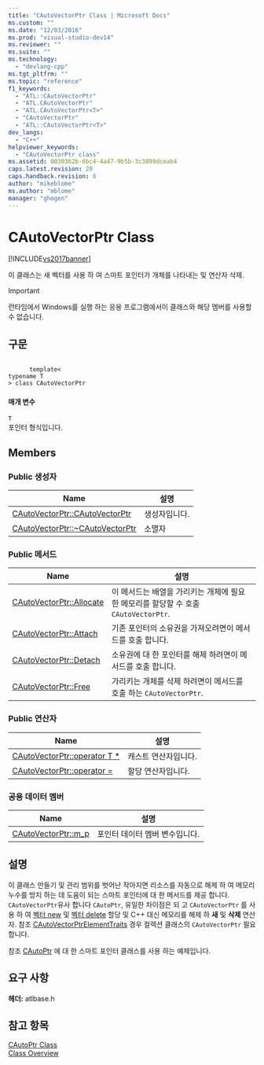 ```yaml
---
title: "CAutoVectorPtr Class | Microsoft Docs"
ms.custom: ""
ms.date: "12/03/2016"
ms.prod: "visual-studio-dev14"
ms.reviewer: ""
ms.suite: ""
ms.technology: 
  - "devlang-cpp"
ms.tgt_pltfrm: ""
ms.topic: "reference"
f1_keywords: 
  - "ATL::CAutoVectorPtr"
  - "ATL.CAutoVectorPtr"
  - "ATL.CAutoVectorPtr<T>"
  - "CAutoVectorPtr"
  - "ATL::CAutoVectorPtr<T>"
dev_langs: 
  - "C++"
helpviewer_keywords: 
  - "CAutoVectorPtr class"
ms.assetid: 0030362b-6bc4-4a47-9b5b-3c3899dceab4
caps.latest.revision: 20
caps.handback.revision: 8
author: "mikeblome"
ms.author: "mblome"
manager: "ghogen"
---
```

# CAutoVectorPtr Class
[!INCLUDE[vs2017banner](../../assembler/inline/includes/vs2017banner.md)]

이 클래스는 새 벡터를 사용 하 여 스마트 포인터가 개체를 나타내는 및 연산자 삭제.  
  
> [!IMPORTANT]
>  런타임에서 Windows를 실행 하는 응용 프로그램에서이 클래스와 해당 멤버를 사용할 수 없습니다.  
  
## 구문  
  
```  
  
      template<  
typename T  
> class CAutoVectorPtr  
```  
  
#### 매개 변수  
 `T`  
 포인터 형식입니다.  
  
## Members  
  
### Public 생성자  
  
|Name|설명|  
|----------|--------|  
|[CAutoVectorPtr::CAutoVectorPtr](../Topic/CAutoVectorPtr::CAutoVectorPtr.md)|생성자입니다.|  
|[CAutoVectorPtr::~CAutoVectorPtr](../Topic/CAutoVectorPtr::~CAutoVectorPtr.md)|소멸자|  
  
### Public 메서드  
  
|Name|설명|  
|----------|--------|  
|[CAutoVectorPtr::Allocate](../Topic/CAutoVectorPtr::Allocate.md)|이 메서드는 배열을 가리키는 개체에 필요한 메모리를 할당할 수 호출 `CAutoVectorPtr`.|  
|[CAutoVectorPtr::Attach](../Topic/CAutoVectorPtr::Attach.md)|기존 포인터의 소유권을 가져오려면이 메서드를 호출 합니다.|  
|[CAutoVectorPtr::Detach](../Topic/CAutoVectorPtr::Detach.md)|소유권에 대 한 포인터를 해제 하려면이 메서드를 호출 합니다.|  
|[CAutoVectorPtr::Free](../Topic/CAutoVectorPtr::Free.md)|가리키는 개체를 삭제 하려면이 메서드를 호출 하는 `CAutoVectorPtr`.|  
  
### Public 연산자  
  
|Name|설명|  
|----------|--------|  
|[CAutoVectorPtr::operator T \*](../Topic/CAutoVectorPtr::operator%20T%20*.md)|캐스트 연산자입니다.|  
|[CAutoVectorPtr::operator \=](../Topic/CAutoVectorPtr::operator%20=.md)|할당 연산자입니다.|  
  
### 공용 데이터 멤버  
  
|Name|설명|  
|----------|--------|  
|[CAutoVectorPtr::m\_p](../Topic/CAutoVectorPtr::m_p.md)|포인터 데이터 멤버 변수입니다.|  
  
## 설명  
 이 클래스 만들기 및 관리 범위를 벗어난 작아지면 리소스를 자동으로 해제 하 여 메모리 누수를 방지 하는 데 도움이 되는 스마트 포인터에 대 한 메서드를 제공 합니다.  `CAutoVectorPtr`유사 합니다 `CAutoPtr`, 유일한 차이점은 되 고 `CAutoVectorPtr` 를 사용 하 여  [벡터 new](../Topic/operator%20new\(%3Cnew%3E\).md) 및  [벡터 delete](../Topic/operator%20delete\(%3Cnew%3E\).md) 할당 및 C\+\+ 대신 메모리를 해제 하  **새** 및  **삭제** 연산자.  참조  [CAutoVectorPtrElementTraits](../../atl/reference/cautovectorptrelementtraits-class.md) 경우 컬렉션 클래스의 `CAutoVectorPtr` 필요 합니다.  
  
 참조  [CAutoPtr](../../atl/reference/cautoptr-class.md) 에 대 한 스마트 포인터 클래스를 사용 하는 예제입니다.  
  
## 요구 사항  
 **헤더:** atlbase.h  
  
## 참고 항목  
 [CAutoPtr Class](../../atl/reference/cautoptr-class.md)   
 [Class Overview](../../atl/atl-class-overview.md)